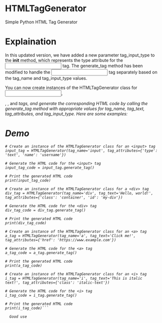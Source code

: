 # HTMLTagGenerator
Simple Python HTML Tag Generator

# Explaination

In this updated version, we have added a new parameter tag_input_type to the __init__ method, which represents the type attribute for the <input> tag. The generate_tag method has been modified to handle the <input> tag separately based on the tag_name and tag_input_type values.

You can now create instances of the HTMLTagGenerator class for <input>, <div>, <a>, and <i> tags, and generate the corresponding HTML code by calling the generate_tag method with appropriate values for tag_name, tag_text, tag_attributes, and tag_input_type. Here are some examples:

# Demo
````
# Create an instance of the HTMLTagGenerator class for an <input> tag
input_tag = HTMLTagGenerator(tag_name='input', tag_attributes={'type': 'text', 'name': 'username'})

# Generate the HTML code for the <input> tag
input_tag_code = input_tag.generate_tag()

# Print the generated HTML code
print(input_tag_code)

# Create an instance of the HTMLTagGenerator class for a <div> tag
div_tag = HTMLTagGenerator(tag_name='div', tag_text='Hello, world!', tag_attributes={'class': 'container', 'id': 'my-div'})

# Generate the HTML code for the <div> tag
div_tag_code = div_tag.generate_tag()

# Print the generated HTML code
print(div_tag_code)

# Create an instance of the HTMLTagGenerator class for an <a> tag
a_tag = HTMLTagGenerator(tag_name='a', tag_text='Click me!', tag_attributes={'href': 'https://www.example.com'})

# Generate the HTML code for the <a> tag
a_tag_code = a_tag.generate_tag()

# Print the generated HTML code
print(a_tag_code)

# Create an instance of the HTMLTagGenerator class for an <i> tag
i_tag = HTMLTagGenerator(tag_name='i', tag_text='This is italic text!', tag_attributes={'class': 'italic-text'})

# Generate the HTML code for the <i> tag
i_tag_code = i_tag.generate_tag()

# Print the generated HTML code
print(i_tag_code)```

  Good use
